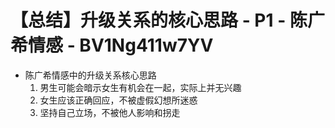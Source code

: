# 【总结】升级关系的核心思路 - P1 - 陈广希情感 - BV1Ng411w7YV

-   陈广希情感中的升级关系核心思路
    1.  男生可能会暗示女生有机会在一起，实际上并无兴趣
    2.  女生应该正确回应，不被虚假幻想所迷惑
    3.  坚持自己立场，不被他人影响和拐走